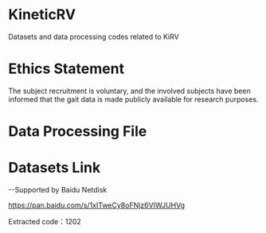 # KineticRV
Datasets and data processing codes related to KiRV

# Ethics Statement
The subject recruitment is voluntary, and the involved subjects have been informed that the gait data is made publicly available for research purposes.

# Data Processing File


# Datasets Link
--Supported by Baidu Netdisk

https://pan.baidu.com/s/1xITweCy8oFNjz6VIWJUHVg 

Extracted code：1202 
